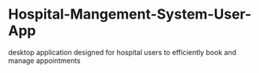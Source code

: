 # Hospital-Mangement-System-User-App
desktop application designed for hospital users to efficiently book and manage appointments
